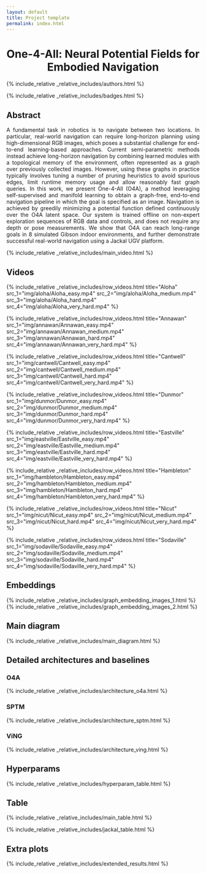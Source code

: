 ```yaml
---
layout: default
title: Project template
permalink: index.html
---
```


<h1 style="text-align: center;">One-4-All: Neural Potential Fields for Embodied Navigation</h1>

{% include_relative _relative_includes/authors.html %}

{% include_relative _relative_includes/badges.html %}

## Abstract

<p style='text-align: justify;'> A fundamental task in robotics is to navigate between two locations. In particular, real-world navigation can require long-horizon planning using high-dimensional RGB images, which poses a substantial challenge for end-to-end learning-based approaches. Current semi-parametric methods instead achieve long-horizon navigation by combining learned modules with a topological memory of the environment, often represented as a graph over previously collected images. However, using these graphs in practice typically involves tuning a number of pruning heuristics to avoid spurious edges, limit runtime memory usage and allow reasonably fast graph queries. In this work, we present One-4-All (O4A), a method leveraging self-supervised and manifold learning to obtain a graph-free, end-to-end navigation pipeline in which the goal is specified as an image. Navigation is achieved by greedily minimizing a potential function defined continuously over the O4A latent space. Our system is trained offline on non-expert exploration sequences of RGB data and controls, and does not require any depth or pose measurements. We show that O4A can reach long-range goals in 8 simulated Gibson indoor environments, and further demonstrate successful real-world navigation using a Jackal UGV platform. </p>

{% include_relative _relative_includes/main_video.html %}

## Videos

{% include_relative _relative_includes/row_videos.html title="Aloha" src_1="img/aloha/Aloha_easy.mp4" src_2="img/aloha/Aloha_medium.mp4" src_3="img/aloha/Aloha_hard.mp4" src_4="img/aloha/Aloha_very_hard.mp4" %}

{% include_relative _relative_includes/row_videos.html title="Annawan" src_1="img/annawan/Annawan_easy.mp4" src_2="img/annawan/Annawan_medium.mp4" src_3="img/annawan/Annawan_hard.mp4" src_4="img/annawan/Annawan_very_hard.mp4" %}

{% include_relative _relative_includes/row_videos.html title="Cantwell" src_1="img/cantwell/Cantwell_easy.mp4" src_2="img/cantwell/Cantwell_medium.mp4" src_3="img/cantwell/Cantwell_hard.mp4" src_4="img/cantwell/Cantwell_very_hard.mp4" %}

{% include_relative _relative_includes/row_videos.html title="Dunmor" src_1="img/dunmor/Dunmor_easy.mp4" src_2="img/dunmor/Dunmor_medium.mp4" src_3="img/dunmor/Dunmor_hard.mp4" src_4="img/dunmor/Dunmor_very_hard.mp4" %}

{% include_relative _relative_includes/row_videos.html title="Eastville" src_1="img/eastville/Eastville_easy.mp4" src_2="img/eastville/Eastville_medium.mp4" src_3="img/eastville/Eastville_hard.mp4" src_4="img/eastville/Eastville_very_hard.mp4" %}

{% include_relative _relative_includes/row_videos.html title="Hambleton" src_1="img/hambleton/Hambleton_easy.mp4" src_2="img/hambleton/Hambleton_medium.mp4" src_3="img/hambleton/Hambleton_hard.mp4" src_4="img/hambleton/Hambleton_very_hard.mp4" %}

{% include_relative _relative_includes/row_videos.html title="Nicut" src_1="img/nicut/Nicut_easy.mp4" src_2="img/nicut/Nicut_medium.mp4" src_3="img/nicut/Nicut_hard.mp4" src_4="img/nicut/Nicut_very_hard.mp4" %}

{% include_relative _relative_includes/row_videos.html title="Sodaville" src_1="img/sodaville/Sodaville_easy.mp4" src_2="img/sodaville/Sodaville_medium.mp4" src_3="img/sodaville/Sodaville_hard.mp4" src_4="img/sodaville/Sodaville_very_hard.mp4" %}

## Embeddings

{% include_relative _relative_includes/graph_embedding_images_1.html %}
{% include_relative _relative_includes/graph_embedding_images_2.html %}

## Main diagram

{% include_relative _relative_includes/main_diagram.html %}

## Detailed architectures and baselines

### O4A

{% include_relative _relative_includes/architecture_o4a.html %}

### SPTM

{% include_relative _relative_includes/architecture_sptm.html %}

### ViNG

{% include_relative _relative_includes/architecture_ving.html %}

## Hyperparams

{% include_relative _relative_includes/hyperparam_table.html %}

## Table

{% include_relative _relative_includes/main_table.html %}

{% include_relative _relative_includes/jackal_table.html %}

## Extra plots

{% include_relative _relative_includes/extended_results.html %}
